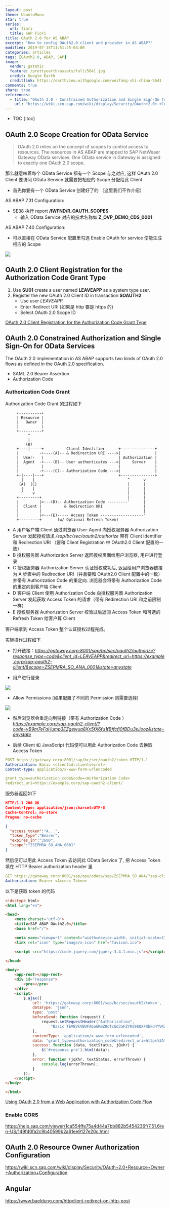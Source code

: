 ```yaml
---
layout: post
theme: UbuntuMono
star: true
series: 
  url: fiori
  title: SAP Fiori
title: OAuth 2.0 for AS ABAP
excerpt: "How to config OAuth2.0 client and provider in AS ABAP?"
modified: 2019-07-15T11:51:25-04:00
categories: articles
tags: [OAuth2.0, ABAP, SAP]
image:
  vendor: gstatic
  feature: /prettyearth/assets/full/5641.jpg
  credit: Google Earth
  creditlink: https://earthview.withgoogle.com/weifang-shi-china-5641
comments: true
share: true
references:
  - title: "OAuth 2.0 - Constrained Authorization and Single Sign-On for OData Services"
    url: "https://wiki.scn.sap.com/wiki/display/Security/OAuth+2.0+-+Constrained+Authorization+and+Single+Sign-On+for+OData+Services"
---
```


* TOC
{:toc}

## OAuth 2.0 Scope Creation for OData Service

> OAuth 2.0 relies on the concept of scopes to control access to resources. The resources in AS ABAP are mapped to SAP NetWeaer Gateway OData services. One OData service in Gateway is assigned to exactly one OAuth 2.0 scope.

那么就意味着每个 OData Service 都有一个 Scope 与之对应, 这样 OAuth 2.0 Client 要访问 OData Service 就需要把相应的 Scope 分配给此 Client.

* 首先你要有一个 OData Service 创建好了的 （这里我们不作介绍）

AS ABAP 7.31 Configuration:
* SE38 执行 report **/IWFND/R_OAUTH_SCOPES**
    * 输入 OData Service 对应的技术名称如 **Z_OVP_DEMO_CDS_0001**

AS ABAP 7.40 Configuration:
* 可以直接在 OData Service 配置里勾选 Enable OAuth for service 便能生成相应的 Scope

![](/images/abap/gateway/OAuth2_Create_OAUTH_Scopes.png)

## OAuth 2.0 Client Registration for the Authorization Code Grant Type

1. Use **SU01** create a user named **LEAVEAPP** as a system type user.
2. Register the new OAuth 2.0 Client ID in transaction **SOAUTH2**
    * Use user *LEAVEAPP*
    * Enter Redirect URI (如果是 http 要是 https 的)
    * Select OAuth 2.0 Scope ID

[OAuth 2.0 Client Registration for the Authorization Code Grant Type](https://wiki.scn.sap.com/wiki/display/Security/OAuth+2.0+Client+Registration+for+the+Authorization+Code+Grant+Type)

## OAuth 2.0 Constrained Authorization and Single Sign-On for OData Services

The OAuth 2.0 implementation in AS ABAP supports two kinds of OAuth 2.0 flows as defined in the OAuth 2.0 specification.

* SAML 2.0 Bearer Assertion
* Authorization Code

### Authorization Code Grant

Authorization Code Grant 的过程如下

```text
     +----------+
     | Resource |
     |   Owner  |
     |          |
     +----------+
          ^
          |
         (B)
     +----|-----+          Client Identifier      +---------------+
     |         -+----(A)-- & Redirection URI ---->|               |
     |  User-   |                                 | Authorization |
     |  Agent  -+----(B)-- User authenticates --->|     Server    |
     |          |                                 |               |
     |         -+----(C)-- Authorization Code ---<|               |
     +-|----|---+                                 +---------------+
       |    |                                         ^      v
      (A)  (C)                                        |      |
       |    |                                         |      |
       ^    v                                         |      |
     +---------+                                      |      |
     |         |>---(D)-- Authorization Code ---------'      |
     |  Client |          & Redirection URI                  |
     |         |                                             |
     |         |<---(E)----- Access Token -------------------'
     +---------+       (w/ Optional Refresh Token)
```

* A 用户客户端 Client 通过浏览器 User-Agent 向授权服务器 Authorization Server 发起授权请求 */sap/bc/sec/oauth2/authorize* 带有 Client Identifier 和 Redirection URI （要和 Client Registration 中 OAuth2.0 Client 配置的一致）
* B 授权服务器 Authorization Server 返回授权页面给用户浏览器, 用户进行登录
* C 授权服务器 Authorization Server 认证授权成功后, 返回给用户浏览器链接为 A 步骤中的 Redirection URI（并且要和 OAuth2.0 Client 配置中的一致）并带有 Authorization Code 的重定向. 浏览器会将带有 Authorization Code 的重定向到客户端 Client
* D 客户端 Client 使用 Authorization Code 向授权服务器 Authorization Server 发起获取 Access Token 的请求（带有 Redirection URI 和之前限制一样）
* E 授权服务器 Authorization Server 校验过后返回 Access Token 和可选的 Refresh Token 给客户算 Client

客户端拿到 Access Token 整个认证授权过程完成。

实际操作过程如下

* 打开链接：*https://gateway.corp:8001/sap/bc/sec/oauth2/authorize?response_type=code&client_id=LEAVEAPP&redirect_uri=https://example.corp/sap-oauth2-client/&scope=ZSEPMRA_SO_ANA_0001&state=anystate*

* 用户进行登录

![](/images/abap/gateway/OAuth2_user_authentication.png)

* Allow Permissions (如果配置了不同的 Permission 则需要选择)

![](/images/abap/gateway/OAuth2_allow_permisions.png)

* 然后浏览器会重定向到链接（带有 Authorization Code ） *https://example.corp/sap-oauth2-client/?code=yB9m7eFaHump3EZgewua8Xx5fX6fu1fBffcfj0fBDu3sJooz&state=anystate*

* 后续 Client 如 JavaScript 代码便可以用此 Authorization Code 去换取 Access Token

```yaml
POST https://gateway.corp:8001/sap/bc/sec/oauth2/token HTTP/1.1
Authorization: Basic <clientid:clientsecret>
Content-type: application/x-www-form-urlencoded

grant_type=authorization_code&code=<Authorization Code>
redirect_uri=https://example.corp/sap-oauth2-client/
```

服务器返回如下

```json
HTTP/1.1 200 OK
Content-Type: application/json;charset=UTF-8
Cache-Control: no-store
Pragma: no-cache

{
  "access_token":"A...",
  "token_type":"Bearer",
  "expires_in":"3600",
  "scope":"ZSEPMRA_SO_ANA_0001"
}
```

然后便可以用此 Access Token 去访问此 OData Service 了, 把 Access Token 填在 HTTP Bearer authorization header 里

```yaml
GET https://gateway.corp:8001/sap/opu/odata/sap/ZSEPMRA_SO_ANA/?sap-client=001 HTTP/1.1
Authorization: Bearer <Access Token>
```

以下是获取 token 的代码

```html
<!doctype html>
<html lang="en">

<head>
    <meta charset="utf-8">
    <title>SAP ABAP OAuth2.0</title>
    <base href="/">

    <meta name="viewport" content="width=device-width, initial-scale=1">
    <link rel="icon" type="image/x-icon" href="favicon.ico">

    <script src="https://code.jquery.com/jquery-3.4.1.min.js"></script>

</head>

<body>
    <app-root></app-root>
    <div id="response">
        <pre></pre>
    </div>
    <script>
        $.ajax({
            url: 'https://gateway.corp:8001/sap/bc/sec/oauth2/token',
            dataType: 'json',
            type: 'post',
            beforeSend: function (request) {
                request.setRequestHeader("Authorization",
                    "Basic TEVBVkVBUFA6aGRmZ0dTcGd3aFZYR296QXFRbkd4YVR2ZHZDVXZUVWFnSmdbZTVmdw==");
            },
            contentType: 'application/x-www-form-urlencoded',
            data: "grant_type=authorization_code&redirect_uri=https%3A%2F%2Flocalhost%3A4200%2F&code=yB9m7eFaHtmp7rjHe0n96slJEOiZLpFJSPTQ_x1vqsHI3oGI",
            success: function (data, textStatus, jQxhr) {
                $('#response pre').html(data);
            },
            error: function (jqXhr, textStatus, errorThrown) {
                console.log(errorThrown);
            }
        });
    </script>
</body>

</html>
```

[Using OAuth 2.0 from a Web Application with Authorization Code Flow](https://wiki.scn.sap.com/wiki/display/Security/Using+OAuth+2.0+from+a+Web+Application+with+Authorization+Code+Flow)

### Enable CORS

https://help.sap.com/viewer/1ca554ffe75a4d44a7bb882b5454236f/7.51.6/en-US/149f40fa2c9b40599b2a61ee9127e20c.html

## OAuth 2.0 Resource Owner Authorization Configuration

https://wiki.scn.sap.com/wiki/display/Security/OAuth+2.0+Resource+Owner+Authorization+Configuration

## Angular

https://www.baeldung.com/httpclient-redirect-on-http-post